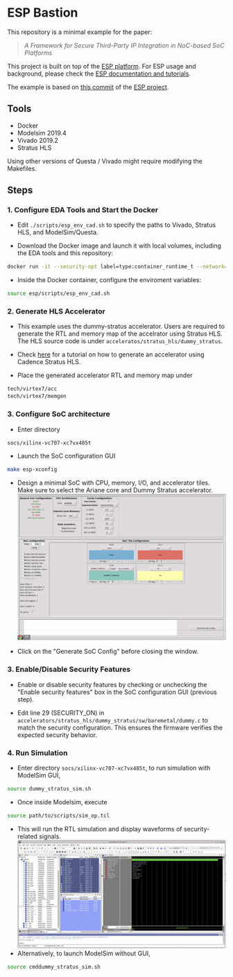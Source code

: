 

# ESP Bastion

This repository is a minimal example for the paper:

> *A Framework for Secure Third-Party IP Integration in NoC-based SoC Platforms*


This project is built on top of the [ESP platform](https://www.esp.cs.columbia.edu). For ESP usage and background, please check the [ESP documentation and tutorials](https://esp.cs.columbia.edu/docs/).

The example is based on [this commit](https://github.com/sld-columbia/esp/tree/607b249f06fb257c50e6f4e2e9d8a447f92eb1ee) of the [ESP project](https://github.com/sld-columbia/esp). 


## Tools
* Docker
* Modelsim 2019.4 
* Vivado 2019.2
* Stratus HLS

Using other versions of Questa / Vivado might require modifying the Makefiles.

## Steps

### 1. Configure EDA Tools and Start the Docker

* Edit `./scripts/esp_env_cad.sh` to specify the paths to Vivado, Stratus HLS, and ModelSim/Questa.

* Download the Docker image and launch it with local volumes, including the EDA tools and this repository:

```bash
docker run -it --security-opt label=type:container_runtime_t --network=host -e DISPLAY=$DISPLAY -v "$HOME/.Xauthority:/root/.Xauthority:rw" -v "/opt:/opt" -v "./ESP-Bastion:/home/espuser/esp" davidegiri/esp-tutorial:asplos2021 /bin/bash
```
* Inside the Docker container, configure the enviroment variables:
```bash
source esp/scripts/esp_env_cad.sh
```

### 2. Generate HLS Accelerator
* This example uses the dummy-stratus accelerator. Users are required to generate the RTL and memory map of the accelrator using Stratus HLS. The HLS source code is under `acceleratos/stratus_hls/dummy_stratus`. 
* Check [here](https://esp.cs.columbia.edu/docs/systemc_acc/) for a tutorial on how to generate an accelerator using Cadence Stratus HLS.

* Place the generated accelerator RTL and memory map under
```bash
tech/virtex7/acc
tech/virtex7/memgen
```

### 3. Configure SoC architecture
* Enter directory 
```bash
socs/xilinx-vc707-xc7vx485t
``` 
* Launch the SoC configuration GUI
```bash
make esp-xconfig
``` 
* Design a minimal SoC with CPU, memory, I/O, and accelerator tiles. Make sure to select the Ariane core and Dummy Stratus accelerator.
![Diagram](readme_pics/configure.png)

* Click on the "Generate SoC Config" before closing the window.

### 3. Enable/Disable Security Features
* Enable or disable security features by checking or unchecking the "Enable security features" box in the SoC configuration GUI (previous step).

* Edit line 29 (SECURITY_ON) in `accelerators/stratus_hls/dummy_stratus/sw/baremetal/dummy.c` to match the security configuration. This ensures the firmware verifies the expected security behavior.

### 4. Run Simulation
* Enter directory `socs/xilinx-vc707-xc7vx485t`, to run simulation with ModelSim GUI, 
```bash
source dummy_stratus_sim.sh
```
* Once inside Modelsim, execute
```bash
source path/to/scripts/sim_op.tcl
```
* This will run the RTL simulation and display waveforms of security-related signals.
![Diagram](readme_pics/waveform.png)
* Alternatively, to launch ModelSim without GUI, 
```bash
source cmddummy_stratus_sim.sh
```


